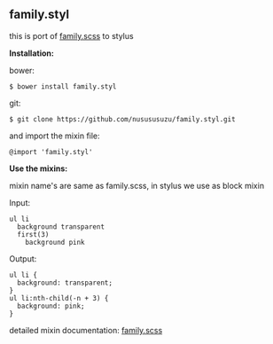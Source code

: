 **family.styl**
-------
this is port of [family.scss](https://github.com/LukyVj/family.scss) to stylus

**Installation:**

bower:

    $ bower install family.styl

git:

    $ git clone https://github.com/nusususuzu/family.styl.git

and import the mixin file:

    @import 'family.styl'

**Use the mixins:**

mixin name's are same as family.scss, in stylus we use as block mixin

Input:

    ul li
      background transparent
      first(3)
        background pink

Output:

    ul li {
      background: transparent;
    }
    ul li:nth-child(-n + 3) {
      background: pink;
    }

detailed mixin documentation:
  [family.scss](http://lukyvj.github.io/family.scss/)
